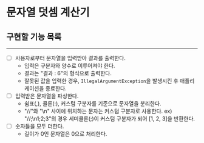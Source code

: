 # 문자열 덧셈 계산기

## 구현할 기능 목록

---

- [ ] 사용자로부터 문자열을 입력받아 결과를 출력한다.
    - 입력은 구분자와 양수로 이루어져야 한다.
    - 결과는 "결과 : 6"의 형식으로 출력한다.
    - 잘못된 값을 입력한 경우, `IllegalArgumentException`을 발생시킨 후 애플리케이션을 종료한다.
- [ ] 입력받은 문자열을 파싱한다.
    - 쉼표(,), 콜론(:), 커스텀 구분자를 기준으로 문자열을 분리한다.
    - "//"와 "\n" 사이에 위치하는 문자는 커스텀 구분자로 사용한다.
      ex) "//;\n1;2;3"의 경우 세미콜론(;)이 커스텀 구분자가 되어 [1, 2, 3]을 반환한다.
- [ ] 숫자들을 모두 더한다.
    - 길이가 0인 문자열은 0으로 처리한다.